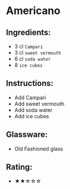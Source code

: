 # Americano

## Ingredients:
- 3 cl `Campari`
- 3 cl `sweet vermouth`
- 6 cl `soda water`
- 8 `ice cubes`

## Instructions:
- Add Campari
- Add sweet vermouth
- Add soda water
- Add ice cubes

## Glassware:
- Old Fashioned glass

## Rating:
- ★★☆☆☆